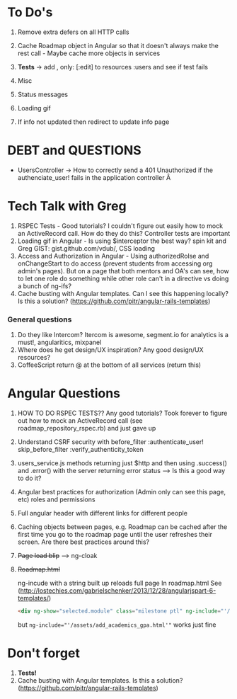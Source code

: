 # To Do's

1. Remove extra defers on all HTTP calls

1. Cache Roadmap object in Angular so that it doesn't always make the rest call - Maybe cache more objects in services

1. **Tests** -> add , only: [:edit] to resources :users and see if test fails

1. Misc
  1. Status messages
  1. Loading gif
  1. If info not updated then redirect to update info page


# DEBT and QUESTIONS
- UsersController -> How to correctly send a 401 Unauthorized if the authenciate_user! fails in the application controller
Â
# Tech Talk with Greg
1. RSPEC Tests - Good tutorials? I couldn't figure out easily how to mock an ActiveRecord call. How do they do this? Controller tests are important
1. Loading gif in Angular - Is using $interceptor the best way? spin kit and Greg GIST: gist.github.com/vdub/, CSS loading
1. Access and Authorization in Angular - Using authorizedRolse and onChangeStart to do access (prevent students from accessing org admin's pages).
But on a page that both mentors and OA's can see, how to let one role do something while other role can't in a directive vs doing a bunch of ng-ifs?
1. Cache busting with Angular templates. Can I see this happening locally? Is this a solution? (https://github.com/pitr/angular-rails-templates)

### General questions
1. Do they like Intercom? Itercom is awesome, segment.io for analytics is a must!, angularitics, mixpanel
1. Where does he get design/UX inspiration? Any good design/UX resources?
1. CoffeeScript return @ at the bottom of all services (return this)

# Angular Questions
1. HOW TO DO RSPEC TESTS?? Any good tutorials? Took forever to figure out how to mock an ActiveRecord call (see roadmap_repository_rspec.rb) and just gave up

1. Understand CSRF security with   before_filter :authenticate_user!
  skip_before_filter  :verify_authenticity_token

1. users_service.js methods returning just $http and then using .success() and .error() with the server returning error status --> Is this a good way to do it?

1. Angular best practices for authorization (Admin only can see this page, etc)
   roles and permissions

1. Full angular header with different links for different people

1. Caching objects between pages, e.g. Roadmap can be cached after the first time you go to the roadmap page until the user refreshes their screen. Are there best practices around this?

1. ~~Page load blip~~ --> ng-cloak

1. ~~Roadmap.html~~

    ng-incude with a string built up reloads full page
    In roadmap.html See (http://lostechies.com/gabrielschenker/2013/12/28/angularjspart-6-templates/)

    ```html
    <div ng-show="selected.module" class="milestone ptl" ng-include="'/assets/add_'+selected.module.submoduleType.toLowerCase()+'.html'">
    ```
    but ```ng-include="'/assets/add_academics_gpa.html'"``` works just fine


# Don't forget
1. **Tests!**
1. Cache busting with Angular templates. Is this a solution? (https://github.com/pitr/angular-rails-templates)
